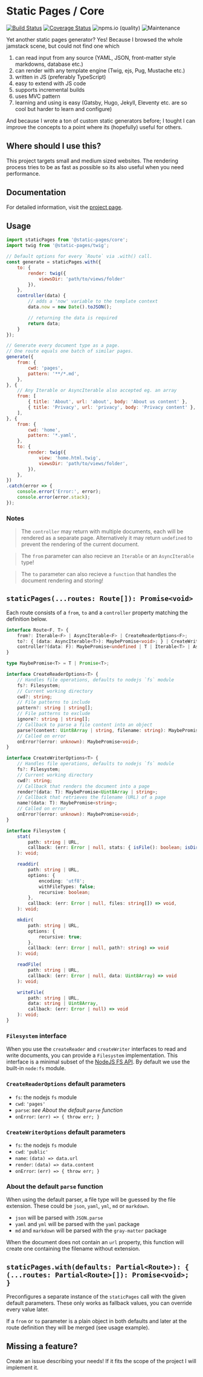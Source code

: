 # Static Pages / Core

[![Build Status](https://github.com/staticpagesjs/core/actions/workflows/build.yaml/badge.svg)](https://github.com/staticpagesjs/core/actions/workflows/build.yaml)
[![Coverage Status](https://coveralls.io/repos/github/staticpagesjs/core/badge.svg?branch=master)](https://coveralls.io/github/staticpagesjs/core?branch=master)
![npms.io (quality)](https://img.shields.io/npms-io/quality-score/@static-pages/core?label=quality)
![Maintenance](https://img.shields.io/maintenance/yes/2024)

Yet another static pages generator?
Yes! Because I browsed the whole jamstack scene, but could not find one which
1. can read input from any source (YAML, JSON, front-matter style markdowns, database etc.)
2. can render with any template engine (Twig, ejs, Pug, Mustache etc.)
3. written in JS (preferably TypeScript)
4. easy to extend with JS code
5. supports incremental builds
6. uses MVC pattern
7. learning and using is easy (Gatsby, Hugo, Jekyll, Eleventy etc. are so cool but harder to learn and configure)

And because I wrote a ton of custom static generators before; I tought I can improve the concepts to a point where its (hopefully) useful for others.

## Where should I use this?

This project targets small and medium sized websites. The rendering process tries to be as fast as possible so its also useful when you need performance.

## Documentation

For detailed information, visit the [project page](https://staticpagesjs.github.io/).

## Usage

```js
import staticPages from '@static-pages/core';
import twig from '@static-pages/twig';

// Default options for every `Route` via .with() call.
const generate = staticPages.with({
    to: {
        render: twig({
            viewsDir: 'path/to/views/folder'
        }),
    },
    controller(data) {
        // adds a 'now' variable to the template context
        data.now = new Date().toJSON();

        // returning the data is required
        return data;
    }
});

// Generate every document type as a page.
// One route equals one batch of similar pages.
generate({
    from: {
        cwd: 'pages',
        pattern: '**/*.md',
    },
}, {
    // Any Iterable or AsyncIterable also accepted eg. an array
    from: [
        { title: 'About', url: 'about', body: 'About us content' },
        { title: 'Privacy', url: 'privacy', body: 'Privacy content' },
    ],
}, {
    from: {
        cwd: 'home',
        pattern: '*.yaml',
    },
    to: {
        render: twig({
            view: 'home.html.twig',
            viewsDir: 'path/to/views/folder',
        }),
    },
})
.catch(error => {
    console.error('Error:', error);
    console.error(error.stack);
});
```

### Notes

> The `controller` may return with multiple documents, each will be rendered as a separate page. Alternatively it may return `undefined` to prevent the rendering of the current document.

> The `from` parameter can also recieve an `Iterable` or an `AsyncIterable` type!

> The `to` parameter can also recieve a `function` that handles the document rendering and storing!


## `staticPages(...routes: Route[]): Promise<void>`

Each route consists of a `from`, `to` and a `controller` property matching the definition below.

```ts
interface Route<F, T> {
    from?: Iterable<F> | AsyncIterable<F> | CreateReaderOptions<F>;
    to?: { (data: AsyncIterable<T>): MaybePromise<void>; } | CreateWriterOptions<T>;
    controller?(data: F): MaybePromise<undefined | T | Iterable<T> | AsyncIterable<T>>;
}

type MaybePromise<T> = T | Promise<T>;

interface CreateReaderOptions<T> {
    // Handles file operations, defaults to nodejs `fs` module
    fs?: Filesystem;
    // Current working directory
    cwd?: string;
    // File patterns to include
    pattern?: string | string[];
    // File patterns to exclude
    ignore?: string | string[];
    // Callback to parse a file content into an object
    parse?(content: Uint8Array | string, filename: string): MaybePromise<T>;
    // Called on error
    onError?(error: unknown): MaybePromise<void>;
}

interface CreateWriterOptions<T> {
    // Handles file operations, defaults to nodejs `fs` module
    fs?: Filesystem;
    // Current working directory
    cwd?: string;
    // Callback that renders the document into a page
    render?(data: T): MaybePromise<Uint8Array | string>;
    // Callback that retrieves the filename (URL) of a page
    name?(data: T): MaybePromise<string>;
    // Called on error
    onError?(error: unknown): MaybePromise<void>;
}

interface Filesystem {
	stat(
		path: string | URL,
		callback: (err: Error | null, stats: { isFile(): boolean; isDirectory(): boolean; }) => void
	): void;

	readdir(
		path: string | URL,
		options: {
			encoding: 'utf8';
			withFileTypes: false;
			recursive: boolean;
		},
		callback: (err: Error | null, files: string[]) => void,
	): void;

	mkdir(
		path: string | URL,
		options: {
			recursive: true;
		},
		callback: (err: Error | null, path?: string) => void
	): void;

	readFile(
		path: string | URL,
		callback: (err: Error | null, data: Uint8Array) => void
	): void;

	writeFile(
		path: string | URL,
		data: string | Uint8Array,
		callback: (err: Error | null) => void
	): void;
}
```

### `Filesystem` interface

When you use the `createReader` and `createWriter` interfaces to read and write documents, you can provide a `Filesystem` implementation. This interface is a minimal subset of the [NodeJS FS API](https://nodejs.org/api/fs.html). By default we use the built-in `node:fs` module.

### `CreateReaderOptions` default parameters
- `fs`: the nodejs `fs` module
- `cwd`: `'pages'`
- `parse`: *see About the default `parse` function*
- `onError`: `(err) => { throw err; }`

### `CreateWriterOptions` default parameters
- `fs`: the nodejs `fs` module
- `cwd`: `'public'`
- `name`: `(data) => data.url`
- `render`: `(data) => data.content`
- `onError`: `(err) => { throw err; }`

### About the default `parse` function

When using the default parser, a file type will be guessed by the file extension.
These could be `json`, `yaml`, `yml`, `md` or `markdown`.
- `json` will be parsed with `JSON.parse`
- `yaml` and `yml` will be parsed with the `yaml` package
- `md` and `markdown` will be parsed with the `gray-matter` package

When the document does not contain an `url` property, this function will create one containing the filename without extension.


## `staticPages.with(defaults: Partial<Route>): { (...routes: Partial<Route>[]): Promise<void>; }`

Preconfigures a separate instance of the `staticPages` call with the given default parameters.
These only works as fallback values, you can override every value later.

If a `from` or `to` parameter is a plain object in both defaults and later at the route definition they will be merged (see usage example).


## Missing a feature?
Create an issue describing your needs!
If it fits the scope of the project I will implement it.

